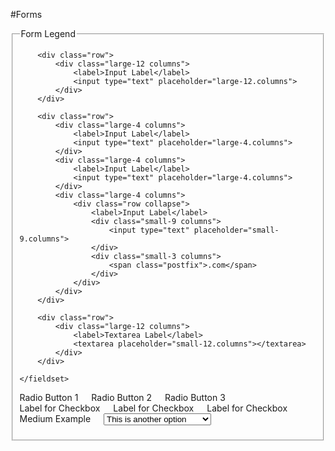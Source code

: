 #Forms

<form>
    <fieldset>
        <legend>Form Legend</legend>

        <div class="row">
            <div class="large-12 columns">
                <label>Input Label</label>
                <input type="text" placeholder="large-12.columns">
            </div>
        </div>

        <div class="row">
            <div class="large-4 columns">
                <label>Input Label</label>
                <input type="text" placeholder="large-4.columns">
            </div>
            <div class="large-4 columns">
                <label>Input Label</label>
                <input type="text" placeholder="large-4.columns">
            </div>
            <div class="large-4 columns">
                <div class="row collapse">
                    <label>Input Label</label>
                    <div class="small-9 columns">
                        <input type="text" placeholder="small-9.columns">
                    </div>
                    <div class="small-3 columns">
                        <span class="postfix">.com</span>
                    </div>
                </div>
            </div>
        </div>

        <div class="row">
            <div class="large-12 columns">
                <label>Textarea Label</label>
                <textarea placeholder="small-12.columns"></textarea>
            </div>
        </div>

    </fieldset>
</form>

<form class="custom">
    <div class="row">
        <div class="large-4 columns">
            <label for="radio1"><input name="radio1" type="radio" id="radio1" style="display:none;" CHECKED><span class="custom radio checked"></span> Radio Button 1</label>
            <label for="radio1"><input name="radio1" type="radio" id="radio1" style="display:none;"><span class="custom radio"></span> Radio Button 2</label>
            <label for="radio1"><input name="radio1" type="radio" id="radio1" disabled style="display:none;"><span class="custom radio"></span> Radio Button 3</label>
        </div>
        <div class="large-4 columns">
            <label for="checkbox1"><input type="checkbox" id="checkbox1" style="display: none;"><span class="custom checkbox"></span> Label for Checkbox</label>
            <label for="checkbox2"><input type="checkbox" id="checkbox2" CHECKED style="display: none;"><span class="custom checkbox checked"></span> Label for Checkbox</label>
            <label for="checkbox3"><input type="checkbox" CHECKED id="checkbox3" style="display: none;"><span class="custom checkbox checked"></span> Label for Checkbox</label>
        </div>
        <div class="large-4 columns">
            <label for="customDropdown1">Medium Example</label>
            <select id="customDropdown1" class="medium">
                <option DISABLED>This is a dropdown</option>
                <option>This is another option</option>
                <option>This is another option too</option>
                <option>Look, a third option</option>
            </select>
        </div>
    </div>
</form>